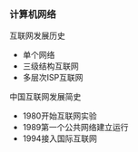 ### 计算机网络

互联网发展历史

* 单个网络
* 三级结构互联网
* 多层次ISP互联网

中国互联网发展简史

* 1980开始互联网实验
* 1989第一个公共网络建立运行
* 1994接入国际互联网